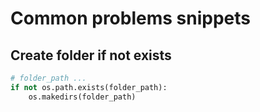 # Common problems snippets

## Create folder if not exists

```py
# folder_path ...
if not os.path.exists(folder_path):
    os.makedirs(folder_path)
```
